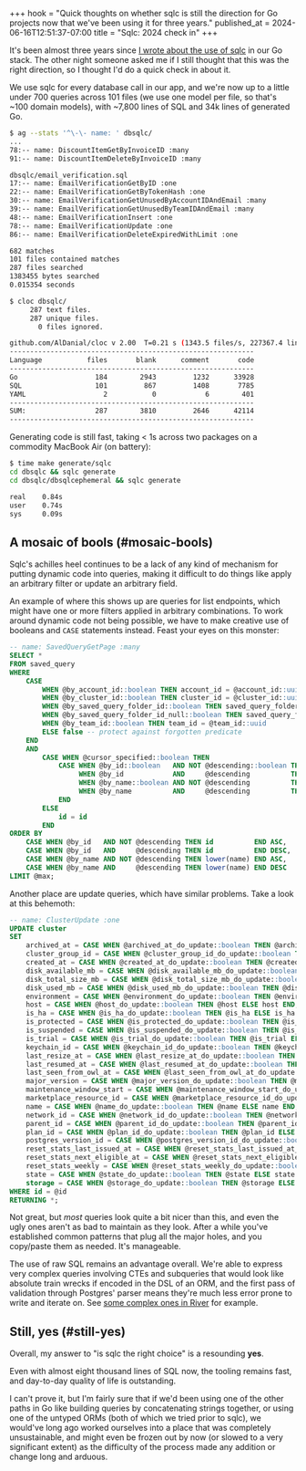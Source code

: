 +++
hook = "Quick thoughts on whether sqlc is still the direction for Go projects now that we've been using it for three years."
published_at = 2024-06-16T12:51:37-07:00
title = "Sqlc: 2024 check in"
+++

It's been almost three years since [I wrote about the use of sqlc](/sqlc) in our Go stack. The other night someone asked me if I still thought that this was the right direction, so I thought I'd do a quick check in about it.

We use sqlc for every database call in our app, and we're now up to a little under 700 queries across 101 files (we use one model per file, so that's ~100 domain models), with ~7,800 lines of SQL and 34k lines of generated Go.

``` sh
$ ag --stats '^\-\- name: ' dbsqlc/
...
78:-- name: DiscountItemGetByInvoiceID :many
91:-- name: DiscountItemDeleteByInvoiceID :many

dbsqlc/email_verification.sql
17:-- name: EmailVerificationGetByID :one
22:-- name: EmailVerificationGetByTokenHash :one
30:-- name: EmailVerificationGetUnusedByAccountIDAndEmail :many
39:-- name: EmailVerificationGetUnusedByTeamIDAndEmail :many
48:-- name: EmailVerificationInsert :one
78:-- name: EmailVerificationUpdate :one
86:-- name: EmailVerificationDeleteExpiredWithLimit :one

682 matches
101 files contained matches
287 files searched
1383455 bytes searched
0.015354 seconds
```

``` sh
$ cloc dbsqlc/
     287 text files.
     287 unique files.
       0 files ignored.

github.com/AlDanial/cloc v 2.00  T=0.21 s (1343.5 files/s, 227367.4 lines/s)
------------------------------------------------------------
Language           files       blank      comment       code
------------------------------------------------------------
Go                   184        2943         1232      33928
SQL                  101         867         1408       7785
YAML                   2           0            6        401
------------------------------------------------------------
SUM:                 287        3810         2646      42114
------------------------------------------------------------
```

Generating code is still fast, taking < 1s across two packages on a commodity MacBook Air (on battery):

``` sh
$ time make generate/sqlc
cd dbsqlc && sqlc generate
cd dbsqlc/dbsqlcephemeral && sqlc generate

real    0.84s
user    0.74s
sys     0.09s
```

## A mosaic of bools (#mosaic-bools)

Sqlc's achilles heel continues to be a lack of any kind of mechanism for putting dynamic code into queries, making it difficult to do things like apply an arbitrary filter or update an arbitrary field.

An example of where this shows up are queries for list endpoints, which might have one or more filters applied in arbitrary combinations. To work around dynamic code not being possible, we have to make creative use of booleans and `CASE` statements instead. Feast your eyes on this monster:

``` sql
-- name: SavedQueryGetPage :many
SELECT *
FROM saved_query
WHERE
    CASE
        WHEN @by_account_id::boolean THEN account_id = @account_id::uuid
        WHEN @by_cluster_id::boolean THEN cluster_id = @cluster_id::uuid
        WHEN @by_saved_query_folder_id::boolean THEN saved_query_folder_id = @saved_query_folder_id::uuid
        WHEN @by_saved_query_folder_id_null::boolean THEN saved_query_folder_id IS NULL
        WHEN @by_team_id::boolean THEN team_id = @team_id::uuid
        ELSE false -- protect against forgotten predicate
    END
    AND
        CASE WHEN @cursor_specified::boolean THEN
            CASE WHEN @by_id::boolean   AND NOT @descending::boolean THEN id::text    > @cursor_threshold::text
                 WHEN @by_id            AND     @descending          THEN id::text    < @cursor_threshold
                 WHEN @by_name::boolean AND NOT @descending          THEN lower(name) > lower(@cursor_threshold)
                 WHEN @by_name          AND     @descending          THEN lower(name) < lower(@cursor_threshold)
            END
        ELSE
            id = id
        END
ORDER BY
    CASE WHEN @by_id   AND NOT @descending THEN id          END ASC,
    CASE WHEN @by_id   AND     @descending THEN id          END DESC,
    CASE WHEN @by_name AND NOT @descending THEN lower(name) END ASC,
    CASE WHEN @by_name AND     @descending THEN lower(name) END DESC
LIMIT @max;
```

Another place are update queries, which have similar problems. Take a look at this behemoth:

``` sql
-- name: ClusterUpdate :one
UPDATE cluster
SET
    archived_at = CASE WHEN @archived_at_do_update::boolean THEN @archived_at ELSE archived_at END,
    cluster_group_id = CASE WHEN @cluster_group_id_do_update::boolean THEN @cluster_group_id ELSE cluster_group_id END,
    created_at = CASE WHEN @created_at_do_update::boolean THEN @created_at ELSE created_at END,
    disk_available_mb = CASE WHEN @disk_available_mb_do_update::boolean THEN @disk_available_mb ELSE disk_available_mb END,
    disk_total_size_mb = CASE WHEN @disk_total_size_mb_do_update::boolean THEN @disk_total_size_mb ELSE disk_total_size_mb END,
    disk_used_mb = CASE WHEN @disk_used_mb_do_update::boolean THEN @disk_used_mb ELSE disk_used_mb END,
    environment = CASE WHEN @environment_do_update::boolean THEN @environment ELSE environment END,
    host = CASE WHEN @host_do_update::boolean THEN @host ELSE host END,
    is_ha = CASE WHEN @is_ha_do_update::boolean THEN @is_ha ELSE is_ha END,
    is_protected = CASE WHEN @is_protected_do_update::boolean THEN @is_protected ELSE is_protected END,
    is_suspended = CASE WHEN @is_suspended_do_update::boolean THEN @is_suspended ELSE is_suspended END,
    is_trial = CASE WHEN @is_trial_do_update::boolean THEN @is_trial ELSE is_trial END,
    keychain_id = CASE WHEN @keychain_id_do_update::boolean THEN @keychain_id ELSE keychain_id END,
    last_resize_at = CASE WHEN @last_resize_at_do_update::boolean THEN @last_resize_at ELSE last_resize_at END,
    last_resumed_at = CASE WHEN @last_resumed_at_do_update::boolean THEN @last_resumed_at ELSE last_resumed_at END,
    last_seen_from_owl_at = CASE WHEN @last_seen_from_owl_at_do_update::boolean THEN @last_seen_from_owl_at ELSE last_seen_from_owl_at END,
    major_version = CASE WHEN @major_version_do_update::boolean THEN @major_version ELSE major_version END,
    maintenance_window_start = CASE WHEN @maintenance_window_start_do_update::boolean THEN @maintenance_window_start  ELSE maintenance_window_start END,
    marketplace_resource_id = CASE WHEN @marketplace_resource_id_do_update::boolean THEN @marketplace_resource_id ELSE marketplace_resource_id END,
    name = CASE WHEN @name_do_update::boolean THEN @name ELSE name END,
    network_id = CASE WHEN @network_id_do_update::boolean THEN @network_id ELSE network_id END,
    parent_id = CASE WHEN @parent_id_do_update::boolean THEN @parent_id ELSE parent_id END,
    plan_id = CASE WHEN @plan_id_do_update::boolean THEN @plan_id ELSE plan_id END,
    postgres_version_id = CASE WHEN @postgres_version_id_do_update::boolean THEN @postgres_version_id ELSE postgres_version_id END,
    reset_stats_last_issued_at = CASE WHEN @reset_stats_last_issued_at_do_update::boolean THEN @reset_stats_last_issued_at ELSE reset_stats_last_issued_at END,
    reset_stats_next_eligible_at = CASE WHEN @reset_stats_next_eligible_at_do_update::boolean THEN @reset_stats_next_eligible_at ELSE reset_stats_next_eligible_at END,
    reset_stats_weekly = CASE WHEN @reset_stats_weekly_do_update::boolean THEN @reset_stats_weekly ELSE reset_stats_weekly END,
    state = CASE WHEN @state_do_update::boolean THEN @state ELSE state END,
    storage = CASE WHEN @storage_do_update::boolean THEN @storage ELSE storage END
WHERE id = @id
RETURNING *;
```

Not great, but _most_ queries look quite a bit nicer than this, and even the ugly ones aren't as bad to maintain as they look. After a while you've established common patterns that plug all the major holes, and you copy/paste them as needed. It's manageable.

The use of raw SQL remains an advantage overall. We're able to express very complex queries involving CTEs and subqueries that would look like absolute train wrecks if encoded in the DSL of an ORM, and the first pass of validation through Postgres' parser means they're much less error prone to write and iterate on. See [some complex ones in River](https://github.com/riverqueue/river/blob/c1aa4eeaba5652935556b0e7b6853cbf0541b5d8/riverdriver/riverpgxv5/internal/dbsqlc/river_job.sql) for example.

## Still, yes (#still-yes)

Overall, my answer to "is sqlc the right choice" is a resounding **yes**.

Even with almost eight thousand lines of SQL now, the tooling remains fast, and day-to-day quality of life is outstanding.

I can't prove it, but I'm fairly sure that if we'd been using one of the other paths in Go like building queries by concatenating strings together, or using one of the untyped ORMs (both of which we tried prior to sqlc), we would've long ago worked ourselves into a place that was completely unsustainable, and might even be frozen out by now (or slowed to a very significant extent) as the difficulty of the process made any addition or change long and arduous.